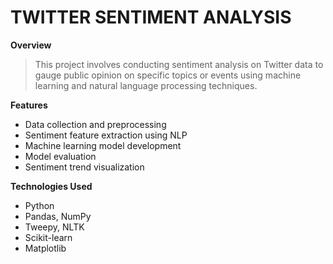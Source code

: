 # TWITTER SENTIMENT ANALYSIS

**Overview**
> This project involves conducting sentiment analysis on Twitter data to gauge public opinion on specific topics or events using machine learning and natural language processing techniques.

**Features**
* Data collection and preprocessing
* Sentiment feature extraction using NLP
* Machine learning model development
* Model evaluation
* Sentiment trend visualization

**Technologies Used**
* Python
* Pandas, NumPy
* Tweepy, NLTK
* Scikit-learn
* Matplotlib
